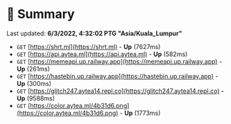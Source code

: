 # 📖 Summary
Last updated: **6/3/2022, 4:32:02 PTG "Asia/Kuala_Lumpur"**

- `GET` [https://shrt.ml](https://shrt.ml) - **Up** (7627ms)
- `GET` [https://api.aytea.ml](https://api.aytea.ml) - **Up** (582ms)
- `GET` [https://memeapi.up.railway.app](https://memeapi.up.railway.app) - **Up** (261ms)
- `GET` [https://hastebin.up.railway.app](https://hastebin.up.railway.app) - **Up** (300ms)
- `GET` [https://glitch247.aytea14.repl.co](https://glitch247.aytea14.repl.co) - **Up** (9588ms)
- `GET` [https://color.aytea.ml/4b31d6.png](https://color.aytea.ml/4b31d6.png) - **Up** (1773ms)

